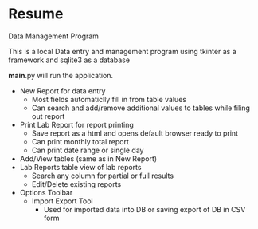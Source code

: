# Resume
Data Management Program

This is a local Data entry and management program using tkinter as a framework and sqlite3 as a database

__main__.py will run the application.

- New Report for data entry
	- Most fields automaticlly fill in from table values
	- Can search and add/remove additional values to tables while filing out report
- Print Lab Report for report printing
	- Save report as a html and opens default browser ready to print
	- Can print monthly total report
	- Can print date range or single day
- Add/View tables (same as in New Report)
- Lab Reports table view of lab reports
	- Search any column for partial or full results
	- Edit/Delete existing reports
- Options Toolbar
	- Import Export Tool
		- Used for imported data into DB or saving export of DB in CSV form